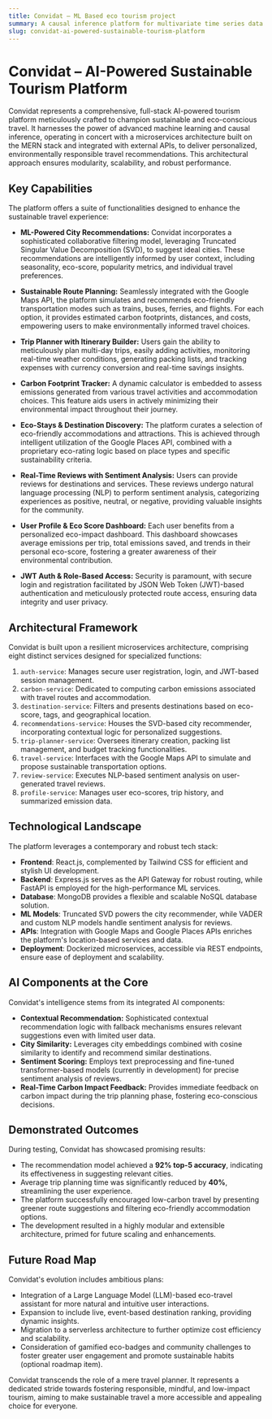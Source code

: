 ```yaml
---
title: Convidat – ML Based eco tourism project
summary: A causal inference platform for multivariate time series data.
slug: convidat-ai-powered-sustainable-tourism-platform
---
```


# Convidat – AI-Powered Sustainable Tourism Platform

Convidat represents a comprehensive, full-stack AI-powered tourism platform meticulously crafted to champion sustainable and eco-conscious travel. It harnesses the power of advanced machine learning and causal inference, operating in concert with a microservices architecture built on the MERN stack and integrated with external APIs, to deliver personalized, environmentally responsible travel recommendations. This architectural approach ensures modularity, scalability, and robust performance.

## Key Capabilities

The platform offers a suite of functionalities designed to enhance the sustainable travel experience:

* **ML-Powered City Recommendations:** Convidat incorporates a sophisticated collaborative filtering model, leveraging Truncated Singular Value Decomposition (SVD), to suggest ideal cities. These recommendations are intelligently informed by user context, including seasonality, eco-score, popularity metrics, and individual travel preferences.

* **Sustainable Route Planning:** Seamlessly integrated with the Google Maps API, the platform simulates and recommends eco-friendly transportation modes such as trains, buses, ferries, and flights. For each option, it provides estimated carbon footprints, distances, and costs, empowering users to make environmentally informed travel choices.

* **Trip Planner with Itinerary Builder:** Users gain the ability to meticulously plan multi-day trips, easily adding activities, monitoring real-time weather conditions, generating packing lists, and tracking expenses with currency conversion and real-time savings insights.

* **Carbon Footprint Tracker:** A dynamic calculator is embedded to assess emissions generated from various travel activities and accommodation choices. This feature aids users in actively minimizing their environmental impact throughout their journey.

* **Eco-Stays & Destination Discovery:** The platform curates a selection of eco-friendly accommodations and attractions. This is achieved through intelligent utilization of the Google Places API, combined with a proprietary eco-rating logic based on place types and specific sustainability criteria.

* **Real-Time Reviews with Sentiment Analysis:** Users can provide reviews for destinations and services. These reviews undergo natural language processing (NLP) to perform sentiment analysis, categorizing experiences as positive, neutral, or negative, providing valuable insights for the community.

* **User Profile & Eco Score Dashboard:** Each user benefits from a personalized eco-impact dashboard. This dashboard showcases average emissions per trip, total emissions saved, and trends in their personal eco-score, fostering a greater awareness of their environmental contribution.

* **JWT Auth & Role-Based Access:** Security is paramount, with secure login and registration facilitated by JSON Web Token (JWT)-based authentication and meticulously protected route access, ensuring data integrity and user privacy.

## Architectural Framework

Convidat is built upon a resilient microservices architecture, comprising eight distinct services designed for specialized functions:

1.  `auth-service`: Manages secure user registration, login, and JWT-based session management.
2.  `carbon-service`: Dedicated to computing carbon emissions associated with travel routes and accommodation.
3.  `destination-service`: Filters and presents destinations based on eco-score, tags, and geographical location.
4.  `recommendations-service`: Houses the SVD-based city recommender, incorporating contextual logic for personalized suggestions.
5.  `trip-planner-service`: Oversees itinerary creation, packing list management, and budget tracking functionalities.
6.  `travel-service`: Interfaces with the Google Maps API to simulate and propose sustainable transportation options.
7.  `review-service`: Executes NLP-based sentiment analysis on user-generated travel reviews.
8.  `profile-service`: Manages user eco-scores, trip history, and summarized emission data.

## Technological Landscape

The platform leverages a contemporary and robust tech stack:

* **Frontend**: React.js, complemented by Tailwind CSS for efficient and stylish UI development.
* **Backend**: Express.js serves as the API Gateway for robust routing, while FastAPI is employed for the high-performance ML services.
* **Database**: MongoDB provides a flexible and scalable NoSQL database solution.
* **ML Models**: Truncated SVD powers the city recommender, while VADER and custom NLP models handle sentiment analysis for reviews.
* **APIs**: Integration with Google Maps and Google Places APIs enriches the platform's location-based services and data.
* **Deployment**: Dockerized microservices, accessible via REST endpoints, ensure ease of deployment and scalability.

## AI Components at the Core

Convidat's intelligence stems from its integrated AI components:

* **Contextual Recommendation:** Sophisticated contextual recommendation logic with fallback mechanisms ensures relevant suggestions even with limited user data.
* **City Similarity:** Leverages city embeddings combined with cosine similarity to identify and recommend similar destinations.
* **Sentiment Scoring:** Employs text preprocessing and fine-tuned transformer-based models (currently in development) for precise sentiment analysis of reviews.
* **Real-Time Carbon Impact Feedback:** Provides immediate feedback on carbon impact during the trip planning phase, fostering eco-conscious decisions.

## Demonstrated Outcomes

During testing, Convidat has showcased promising results:

* The recommendation model achieved a **92% top-5 accuracy**, indicating its effectiveness in suggesting relevant cities.
* Average trip planning time was significantly reduced by **40%**, streamlining the user experience.
* The platform successfully encouraged low-carbon travel by presenting greener route suggestions and filtering eco-friendly accommodation options.
* The development resulted in a highly modular and extensible architecture, primed for future scaling and enhancements.

## Future Road Map

Convidat's evolution includes ambitious plans:

* Integration of a Large Language Model (LLM)-based eco-travel assistant for more natural and intuitive user interactions.
* Expansion to include live, event-based destination ranking, providing dynamic insights.
* Migration to a serverless architecture to further optimize cost efficiency and scalability.
* Consideration of gamified eco-badges and community challenges to foster greater user engagement and promote sustainable habits (optional roadmap item).

Convidat transcends the role of a mere travel planner. It represents a dedicated stride towards fostering responsible, mindful, and low-impact tourism, aiming to make sustainable travel a more accessible and appealing choice for everyone.
